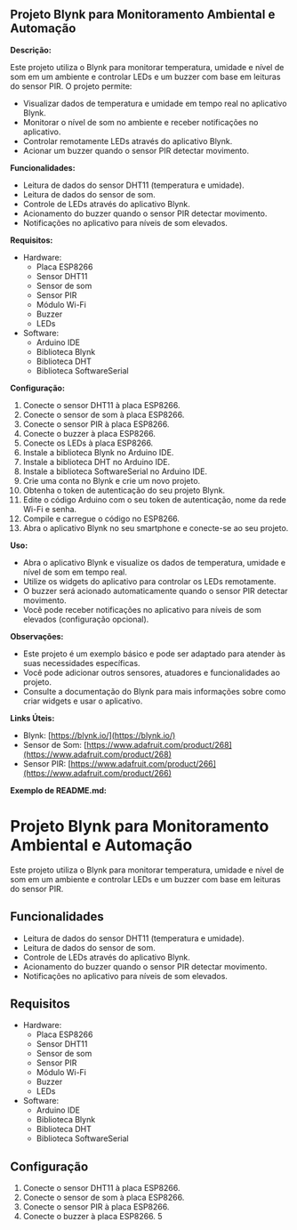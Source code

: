 ## Projeto Blynk para Monitoramento Ambiental e Automação

**Descrição:**

Este projeto utiliza o Blynk para monitorar temperatura, umidade e nível de som em um ambiente e controlar LEDs e um buzzer com base em leituras do sensor PIR. O projeto permite:

* Visualizar dados de temperatura e umidade em tempo real no aplicativo Blynk.
* Monitorar o nível de som no ambiente e receber notificações no aplicativo.
* Controlar remotamente LEDs através do aplicativo Blynk.
* Acionar um buzzer quando o sensor PIR detectar movimento.

**Funcionalidades:**

* Leitura de dados do sensor DHT11 (temperatura e umidade).
* Leitura de dados do sensor de som.
* Controle de LEDs através do aplicativo Blynk.
* Acionamento do buzzer quando o sensor PIR detectar movimento.
* Notificações no aplicativo para níveis de som elevados.

**Requisitos:**

* Hardware:
    * Placa ESP8266
    * Sensor DHT11
    * Sensor de som
    * Sensor PIR
    * Módulo Wi-Fi
    * Buzzer
    * LEDs
* Software:
    * Arduino IDE
    * Biblioteca Blynk
    * Biblioteca DHT
    * Biblioteca SoftwareSerial

**Configuração:**

1. Conecte o sensor DHT11 à placa ESP8266.
2. Conecte o sensor de som à placa ESP8266.
3. Conecte o sensor PIR à placa ESP8266.
4. Conecte o buzzer à placa ESP8266.
5. Conecte os LEDs à placa ESP8266.
6. Instale a biblioteca Blynk no Arduino IDE.
7. Instale a biblioteca DHT no Arduino IDE.
8. Instale a biblioteca SoftwareSerial no Arduino IDE.
9. Crie uma conta no Blynk e crie um novo projeto.
10. Obtenha o token de autenticação do seu projeto Blynk.
11. Edite o código Arduino com o seu token de autenticação, nome da rede Wi-Fi e senha.
12. Compile e carregue o código no ESP8266.
13. Abra o aplicativo Blynk no seu smartphone e conecte-se ao seu projeto.

**Uso:**

* Abra o aplicativo Blynk e visualize os dados de temperatura, umidade e nível de som em tempo real.
* Utilize os widgets do aplicativo para controlar os LEDs remotamente.
* O buzzer será acionado automaticamente quando o sensor PIR detectar movimento.
* Você pode receber notificações no aplicativo para níveis de som elevados (configuração opcional).

**Observações:**

* Este projeto é um exemplo básico e pode ser adaptado para atender às suas necessidades específicas.
* Você pode adicionar outros sensores, atuadores e funcionalidades ao projeto.
* Consulte a documentação do Blynk para mais informações sobre como criar widgets e usar o aplicativo.

**Links Úteis:**

* Blynk: [https://blynk.io/](https://blynk.io/)
* Sensor de Som: [https://www.adafruit.com/product/268](https://www.adafruit.com/product/268)
* Sensor PIR: [https://www.adafruit.com/product/266](https://www.adafruit.com/product/266)

**Exemplo de README.md:**

# Projeto Blynk para Monitoramento Ambiental e Automação

Este projeto utiliza o Blynk para monitorar temperatura, umidade e nível de som em um ambiente e controlar LEDs e um buzzer com base em leituras do sensor PIR.

## Funcionalidades

* Leitura de dados do sensor DHT11 (temperatura e umidade).
* Leitura de dados do sensor de som.
* Controle de LEDs através do aplicativo Blynk.
* Acionamento do buzzer quando o sensor PIR detectar movimento.
* Notificações no aplicativo para níveis de som elevados.

## Requisitos

* Hardware:
    * Placa ESP8266
    * Sensor DHT11
    * Sensor de som
    * Sensor PIR
    * Módulo Wi-Fi
    * Buzzer
    * LEDs
* Software:
    * Arduino IDE
    * Biblioteca Blynk
    * Biblioteca DHT
    * Biblioteca SoftwareSerial

## Configuração

1. Conecte o sensor DHT11 à placa ESP8266.
2. Conecte o sensor de som à placa ESP8266.
3. Conecte o sensor PIR à placa ESP8266.
4. Conecte o buzzer à placa ESP8266.
5
